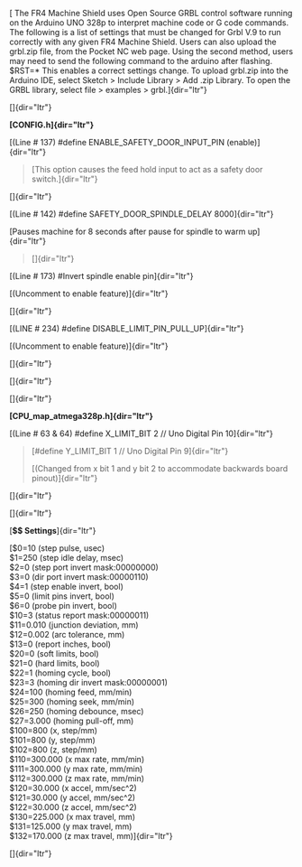 [ The FR4 Machine Shield uses Open Source GRBL control software running
on the Arduino UNO 328p to interpret machine code or G code commands.
The following is a list of settings that must be changed for Grbl V.9 to
run correctly with any given FR4 Machine Shield. Users can also upload
the grbl.zip file, from the Pocket NC web page. Using the second method,
users may need to send the following command to the arduino after
flashing. \$RST=\* This enables a correct settings change. To upload
grbl.zip into the Arduino IDE, select Sketch \> Include Library \> Add
.zip Library. To open the GRBL library, select file \> examples \>
grbl.]{dir="ltr"}

[]{dir="ltr"}

**[CONFIG.h]{dir="ltr"}**

[(Line \# 137) \#define ENABLE\_SAFETY\_DOOR\_INPUT\_PIN
(enable)]{dir="ltr"}

> [This option causes the feed hold input to act as a safety door
> switch.]{dir="ltr"}

[]{dir="ltr"}

[(Line \# 142) \#define SAFETY\_DOOR\_SPINDLE\_DELAY 8000]{dir="ltr"}

[Pauses machine for 8 seconds after pause for spindle to warm
up]{dir="ltr"}

> []{dir="ltr"}

[(Line \# 173) \#Invert spindle enable pin]{dir="ltr"}

[(Uncomment to enable feature)]{dir="ltr"}

[]{dir="ltr"}

[(LINE \# 234) \#define DISABLE\_LIMIT\_PIN\_PULL\_UP]{dir="ltr"}

[(Uncomment to enable feature)]{dir="ltr"}

[]{dir="ltr"}

[]{dir="ltr"}

[]{dir="ltr"}

**[CPU\_map\_atmega328p.h]{dir="ltr"}**

[(Line \# 63 & 64) \#define X\_LIMIT\_BIT 2 // Uno Digital Pin
10]{dir="ltr"}

> [\#define Y\_LIMIT\_BIT 1 // Uno Digital Pin 9]{dir="ltr"}
>
> [(Changed from x bit 1 and y bit 2 to accommodate backwards board
> pinout)]{dir="ltr"}

[]{dir="ltr"}

[]{dir="ltr"}

[**\$\$ Settings**]{dir="ltr"}

[\$0=10 (step pulse, usec)\
\$1=250 (step idle delay, msec)\
\$2=0 (step port invert mask:00000000)\
\$3=0 (dir port invert mask:00000110)\
\$4=1 (step enable invert, bool)\
\$5=0 (limit pins invert, bool)\
\$6=0 (probe pin invert, bool)\
\$10=3 (status report mask:00000011)\
\$11=0.010 (junction deviation, mm)\
\$12=0.002 (arc tolerance, mm)\
\$13=0 (report inches, bool)\
\$20=0 (soft limits, bool)\
\$21=0 (hard limits, bool)\
\$22=1 (homing cycle, bool)\
\$23=3 (homing dir invert mask:00000001)\
\$24=100 (homing feed, mm/min)\
\$25=300 (homing seek, mm/min)\
\$26=250 (homing debounce, msec)\
\$27=3.000 (homing pull-off, mm)\
\$100=800 (x, step/mm)\
\$101=800 (y, step/mm)\
\$102=800 (z, step/mm)\
\$110=300.000 (x max rate, mm/min)\
\$111=300.000 (y max rate, mm/min)\
\$112=300.000 (z max rate, mm/min)\
\$120=30.000 (x accel, mm/sec\^2)\
\$121=30.000 (y accel, mm/sec\^2)\
\$122=30.000 (z accel, mm/sec\^2)\
\$130=225.000 (x max travel, mm)\
\$131=125.000 (y max travel, mm)\
\$132=170.000 (z max travel, mm)]{dir="ltr"}

[]{dir="ltr"}
